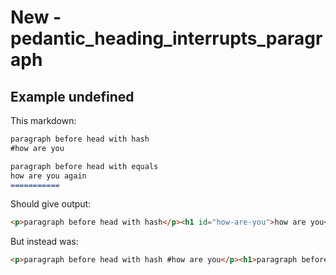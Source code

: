 # New - pedantic_heading_interrupts_paragraph

## Example undefined

This markdown:

````````````markdown
paragraph before head with hash
#how are you

paragraph before head with equals
how are you again
===========

````````````

Should give output:

````````````html
<p>paragraph before head with hash</p><h1 id="how-are-you">how are you</h1><p>paragraph before head with equals</p><h1 id="how-are-you-again">how are you again</h1>
````````````

But instead was:

````````````html
<p>paragraph before head with hash #how are you</p><h1>paragraph before head with equals how are you again</h1>
````````````
